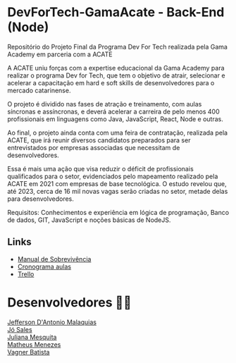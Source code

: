 # DevForTech-GamaAcate - Back-End (Node)
Repositório do Projeto Final da Programa Dev For Tech realizada pela Gama Academy em parceria com a ACATE

A ACATE uniu forças com a expertise educacional da Gama Academy para realizar o programa Dev for Tech, que tem o objetivo de atrair, selecionar e acelerar a capacitação em hard e soft skills de desenvolvedores para o mercado catarinense.

O projeto é dividido nas fases de atração e treinamento, com aulas síncronas e assíncronas, e deverá acelerar a carreira de pelo menos 400 profissionais em linguagens como Java, JavaScript, React, Node e outras.

Ao final, o projeto ainda conta com uma feira de contratação, realizada pela ACATE, que irá reunir diversos candidatos preparados para ser entrevistados por empresas associadas que necessitam de desenvolvedores.

Essa é mais uma ação que visa reduzir o déficit de profissionais qualificados para o setor, evidenciados pelo mapeamento realizado pela ACATE em 2021 com empresas de base tecnológica. O estudo revelou que, até 2023, cerca de 16 mil novas vagas serão criadas no setor, metade delas para desenvolvedores.

Requisitos: Conhecimentos e experiência em lógica de programação, Banco de dados, GIT, JavaScript e noções básicas de NodeJS.

## Links
- <a href="https://docs.google.com/presentation/d/1GUGFS_8QiUNHFBVyJf01Iwzj3L-a5fK70a2K-QCHaxE/edit#slide=id.g10fd3bc9478_0_0"> Manual de Sobrevivência </a>
- <a href="https://datastudio.google.com/reporting/1e6e6d93-814b-4d2b-b751-28b622db3264/page/58hgC"> Cronograma aulas </a>
- <a href="https://trello.com/invite/b/QI6jW05r/b509de6ea00e08a7fba46ddf345915df/atividades"> Trello </a>

# Desenvolvedores  🤸‍♀️
<a href="https://github.com/jefferson-dantonio"> Jefferson D'Antonio Malaquias </a><br>
<a href="https://github.com/josalesmj"> Jó Sales </a><br>
<a href="https://github.com/JulianaMariaSousaMesquita"> Juliana Mesquita</a><br>
<a href="https://github.com/MeneMateus/"> Matheus Menezes</a><br>
<a href="https://github.com/vagnerbruno85/"> Vagner Batista</a><br>
